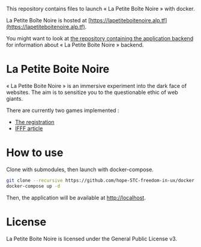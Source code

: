 This repository contains files to launch « La Petite Boîte Noire » with docker.

La Petite Boîte Noire is hosted at [https://lapetiteboitenoire.alp.tf](https://lapetiteboitenoire.alp.tf).

You might want to look at [the repository containing the application backend](https://github.com/hope-5TC-freedom-in-ux/backend) for information about « La Petite Boite Noire » backend.

# La Petite Boite Noire

« La Petite Boite Noire » is an immersive experiment into the dark face of websites.
The aim is to sensitize you to the questionable ethic of web giants.

There are currently two games implemented :
- [The registration](https://github.com/hope-5TC-freedom-in-ux/site_start)
- [IFFF article](https://github.com/hope-5TC-freedom-in-ux/challenge-article-ifff)

# How to use

Clone with submodules, then launch with docker-compose.

``` bash
git clone --recursive https://github.com/hope-5TC-freedom-in-ux/docker
docker-compose up -d
```

Then, the application will be available at [http://localhost](http://localhost).

# License

La Petite Boite Noire is licensed under the General Public License v3.
